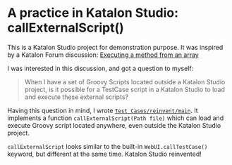A practice in Katalon Studio: callExternalScript()
========

This is a Katalon Studio project for demonstration purpose. It was inspired by a Katalon Forum discussion:
[Executing a method from an array](https://forum.katalon.com/t/executing-a-method-from-an-array/37473/)

I was interested in this discussion, and got a question to myself:

> When I have a set of Groovy Scripts located outside a Katalon Studio project, is it possible for a TestCase script in a Katalon Studio to load and execute these external scripts?

Having this question in mind, I wrote [`Test Cases/reinvent/main`](Scripts/reinvent/main/Script1576283878899.groovy).
It implements a function `callExternalScript(Path file)` which can load and execute Groovy script located anywhere, even outside the Katalon Studio project.

`callExternalScript` looks similar to the built-in `WebUI.callTestCase()` keyword, but different at the same time. Katalon Studio reinvented!
